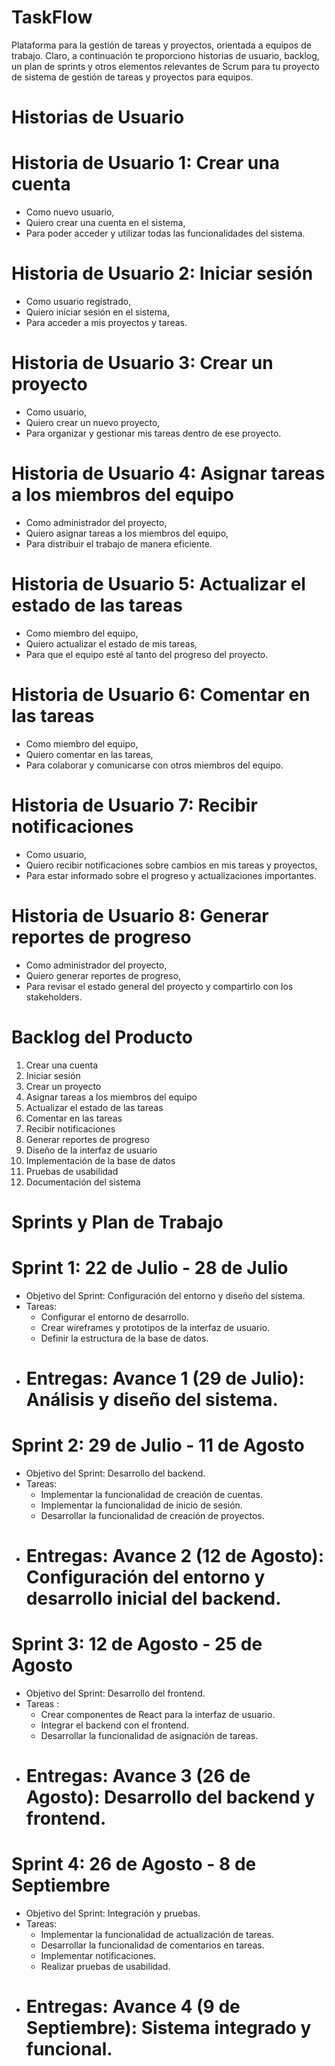 # TaskFlow
Plataforma para la gestión de tareas y proyectos, orientada a equipos de trabajo.
Claro, a continuación te proporciono historias de usuario, backlog, un plan de sprints y otros elementos relevantes de Scrum para tu proyecto de sistema de gestión de tareas y proyectos para equipos.

# Historias de Usuario

# Historia de Usuario 1: Crear una cuenta
-  Como nuevo usuario,
-  Quiero crear una cuenta en el sistema,
-  Para poder acceder y utilizar todas las funcionalidades del sistema.

# Historia de Usuario 2: Iniciar sesión
-  Como usuario registrado,
-  Quiero iniciar sesión en el sistema,
-  Para acceder a mis proyectos y tareas.

# Historia de Usuario 3: Crear un proyecto
-  Como usuario,
-  Quiero crear un nuevo proyecto,
-  Para organizar y gestionar mis tareas dentro de ese proyecto.

# Historia de Usuario 4: Asignar tareas a los miembros del equipo
-  Como administrador del proyecto,
-  Quiero asignar tareas a los miembros del equipo,
-  Para distribuir el trabajo de manera eficiente.

# Historia de Usuario 5: Actualizar el estado de las tareas
-  Como miembro del equipo,
- Quiero actualizar el estado de mis tareas,
- Para que el equipo esté al tanto del progreso del proyecto.

# Historia de Usuario 6: Comentar en las tareas
- Como miembro del equipo,
- Quiero comentar en las tareas,
- Para colaborar y comunicarse con otros miembros del equipo.

# Historia de Usuario 7: Recibir notificaciones
- Como usuario,
- Quiero recibir notificaciones sobre cambios en mis tareas y proyectos,
- Para estar informado sobre el progreso y actualizaciones importantes.

# Historia de Usuario 8: Generar reportes de progreso
- Como administrador del proyecto,
- Quiero generar reportes de progreso,
- Para revisar el estado general del proyecto y compartirlo con los stakeholders.

# Backlog del Producto

1. Crear una cuenta
2. Iniciar sesión
3. Crear un proyecto
4. Asignar tareas a los miembros del equipo
5. Actualizar el estado de las tareas
6. Comentar en las tareas
7. Recibir notificaciones
8. Generar reportes de progreso
9. Diseño de la interfaz de usuario
10. Implementación de la base de datos
11. Pruebas de usabilidad
12. Documentación del sistema

# Sprints y Plan de Trabajo

# Sprint 1: 22 de Julio - 28 de Julio
- Objetivo del Sprint: Configuración del entorno y diseño del sistema.
- Tareas:
  - Configurar el entorno de desarrollo.
  - Crear wireframes y prototipos de la interfaz de usuario.
  - Definir la estructura de la base de datos.
- # Entregas: Avance 1 (29 de Julio): Análisis y diseño del sistema.

# Sprint 2: 29 de Julio - 11 de Agosto
- Objetivo del Sprint: Desarrollo del backend.
- Tareas:
  - Implementar la funcionalidad de creación de cuentas.
  - Implementar la funcionalidad de inicio de sesión.
  - Desarrollar la funcionalidad de creación de proyectos.
- # Entregas: Avance 2 (12 de Agosto): Configuración del entorno y desarrollo inicial del backend.

# Sprint 3: 12 de Agosto - 25 de Agosto
- Objetivo del Sprint: Desarrollo del frontend.
- Tareas :
  - Crear componentes de React para la interfaz de usuario.
  - Integrar el backend con el frontend.
  - Desarrollar la funcionalidad de asignación de tareas.
- # Entregas: Avance 3 (26 de Agosto): Desarrollo del backend y frontend.

# Sprint 4: 26 de Agosto - 8 de Septiembre
- Objetivo del Sprint: Integración y pruebas.
- Tareas:
  - Implementar la funcionalidad de actualización de tareas.
  - Desarrollar la funcionalidad de comentarios en tareas.
  - Implementar notificaciones.
  - Realizar pruebas de usabilidad.
- # Entregas: Avance 4 (9 de Septiembre): Sistema integrado y funcional.
